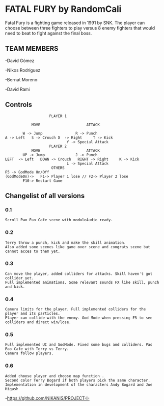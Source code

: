 ﻿# FATAL FURY by RandomCali 
Fatal Fury is a fighting game released in 1991 by SNK. 
The player can choose between three fighters to play versus 8 enemy fighters that would need to beat to fight against the final boss.

## TEAM MEMBERS
-David Gómez 

-Nikos Rodriguez

-Bernat Moreno

-David Rami

## Controls

					    PLAYER 1
				
       			MOVE			 		 ATTACK
		
	 		W -> Jump				R -> Punch  
	A -> Left	S -> Crouch	D  -> Right		T -> Kick
		 						Y -> Special Attack
					    PLAYER 2
       			MOVE			 		 ATTACK
	 	 	UP -> Jump				J -> Punch	 
	LEFT  -> Left	DOWN -> Crouch	 RIGHT -> Right		K -> Kick
								L -> Special Attack
					     OTHERS
	F5 -> GodMode On/Off
	(GodModeOn)-> 	F1-> Player 1 lose // F2-> Player 2 lose
			F10-> Restart Game

## Changelist of all versions
### 0.1
	Scroll Pao Pao Cafe scene with moduleAudio ready.
	
### 0.2
	Terry throw a punch, kick and make the skill animation. 
	Also added some scenes like game over scene and congrats scene but cannot acces to them yet.
	
### 0.3
	Can move the player, added colliders for attacks. Skill haven't got collider yet. 
	Full implemented animations. Some relevant sounds FX like skill, punch and kick.
	
### 0.4 
 	Camera limits for the player. Full implemented colliders for the player and its particles. 
	Player can collide with the enemy. God Mode when pressing F5 to see colliders and direct win/lose.
### 0.5
	Full implemented UI and GodMode. Fixed some bugs and colliders. Pao Pao Cafe with Terry vs Terry. 
	Camera follow players.
### 0.6
	Added choose player and choose map function .
	Second color Terry Bogard if both players pick the same character.
	Implementation in development of the characters Andy Bogard and Joe Higash

-https://github.com/NIKANIS/PROJECT-I-
